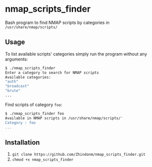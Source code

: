 # nmap_scripts_finder
Bash program to find NMAP scripts by categories in `/usr/share/nmap/scripts/`

## Usage

To list available scripts' categories simply run the program without any arguments:  
```bash
$ ./nmap_scripts_finder
Enter a category to search for NMAP scripts
Available categories:
"auth"
"broadcast"
"brute"
...
```

Find scripts of category `foo`:  
```bash
$ ./nmap_scripts_finder foo
Available in NMAP scripts in /usr/share/nmap/scripts/'
Category : foo
...
```

## Installation

1. `git clone https://github.com/Zhindonm/nmap_scripts_finder.git`
2. `chmod +x nmap_scripts_finder`


